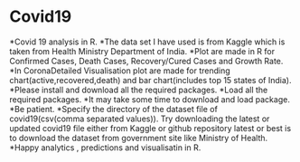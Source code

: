# Covid19
*Covid 19 analysis in R.
*The data set I have used is from Kaggle which is taken from Health Ministry Department of India. 
*Plot are made in R for Confirmed Cases, Death Cases, Recovery/Cured Cases and Growth Rate.
*In CoronaDetailed Visualisation plot are made for trending chart(active,recovered,death) and bar chart(includes top 15 states of India).
*Please install and download all the required packages.
*Load all the required packages.
*It may take some time to download and load package.
*Be patient.
*Specify the directory of the dataset file of covid19(csv(comma separated values)). Try downloading the latest or updated covid19 file either from Kaggle or github repository latest or best is to  download the dataset from government site like Ministry of Health.
*Happy analytics , predictions and visualisatin in R.
